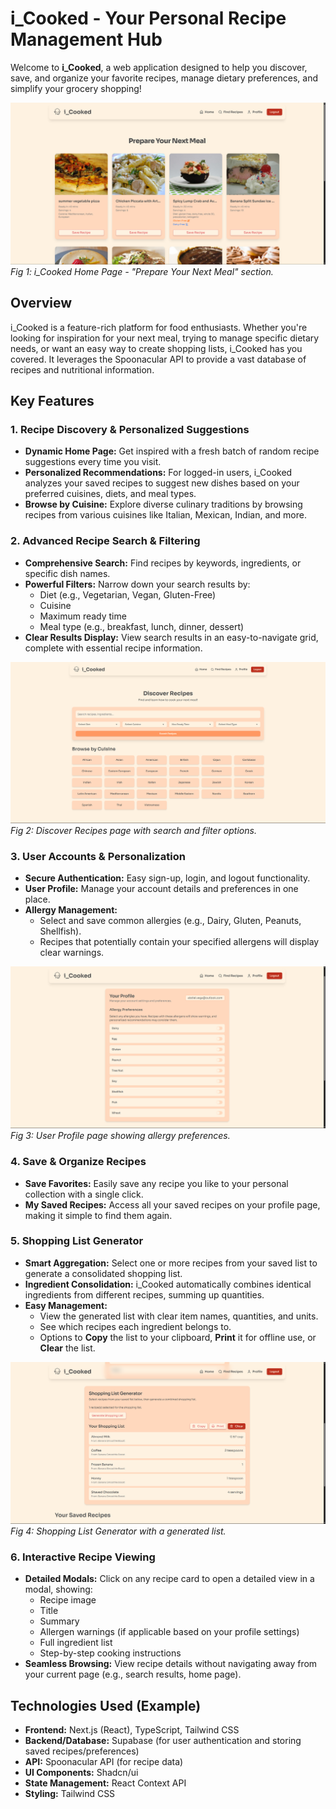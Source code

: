 # i_Cooked - Your Personal Recipe Management Hub

Welcome to **i_Cooked**, a web application designed to help you discover, save, and organize your favorite recipes, manage dietary preferences, and simplify your grocery shopping!

![Home Page](docs/home-page.png)
_Fig 1: i_Cooked Home Page - "Prepare Your Next Meal" section._

## Overview

i_Cooked is a feature-rich platform for food enthusiasts. Whether you're looking for inspiration for your next meal, trying to manage specific dietary needs, or want an easy way to create shopping lists, i_Cooked has you covered. It leverages the Spoonacular API to provide a vast database of recipes and nutritional information.

## Key Features

### 1. Recipe Discovery & Personalized Suggestions

- **Dynamic Home Page:** Get inspired with a fresh batch of random recipe suggestions every time you visit.
- **Personalized Recommendations:** For logged-in users, i_Cooked analyzes your saved recipes to suggest new dishes based on your preferred cuisines, diets, and meal types.
- **Browse by Cuisine:** Explore diverse culinary traditions by browsing recipes from various cuisines like Italian, Mexican, Indian, and more.

### 2. Advanced Recipe Search & Filtering

- **Comprehensive Search:** Find recipes by keywords, ingredients, or specific dish names.
- **Powerful Filters:** Narrow down your search results by:
  - Diet (e.g., Vegetarian, Vegan, Gluten-Free)
  - Cuisine
  - Maximum ready time
  - Meal type (e.g., breakfast, lunch, dinner, dessert)
- **Clear Results Display:** View search results in an easy-to-navigate grid, complete with essential recipe information.

![Search Page](docs/search-page.png)
_Fig 2: Discover Recipes page with search and filter options._

### 3. User Accounts & Personalization

- **Secure Authentication:** Easy sign-up, login, and logout functionality.
- **User Profile:** Manage your account details and preferences in one place.
- **Allergy Management:**
  - Select and save common allergies (e.g., Dairy, Gluten, Peanuts, Shellfish).
  - Recipes that potentially contain your specified allergens will display clear warnings.

![Profile Page](docs/profile-page.png)
_Fig 3: User Profile page showing allergy preferences._

### 4. Save & Organize Recipes

- **Save Favorites:** Easily save any recipe you like to your personal collection with a single click.
- **My Saved Recipes:** Access all your saved recipes on your profile page, making it simple to find them again.

### 5. Shopping List Generator

- **Smart Aggregation:** Select one or more recipes from your saved list to generate a consolidated shopping list.
- **Ingredient Consolidation:** i_Cooked automatically combines identical ingredients from different recipes, summing up quantities.
- **Easy Management:**
  - View the generated list with clear item names, quantities, and units.
  - See which recipes each ingredient belongs to.
  - Options to **Copy** the list to your clipboard, **Print** it for offline use, or **Clear** the list.

![Shopping List Page](docs/shopping-list-page.png)
_Fig 4: Shopping List Generator with a generated list._

### 6. Interactive Recipe Viewing

- **Detailed Modals:** Click on any recipe card to open a detailed view in a modal, showing:
  - Recipe image
  - Title
  - Summary
  - Allergen warnings (if applicable based on your profile settings)
  - Full ingredient list
  - Step-by-step cooking instructions
- **Seamless Browsing:** View recipe details without navigating away from your current page (e.g., search results, home page).

## Technologies Used (Example)

- **Frontend:** Next.js (React), TypeScript, Tailwind CSS
- **Backend/Database:** Supabase (for user authentication and storing saved recipes/preferences)
- **API:** Spoonacular API (for recipe data)
- **UI Components:** Shadcn/ui
- **State Management:** React Context API
- **Styling:** Tailwind CSS
